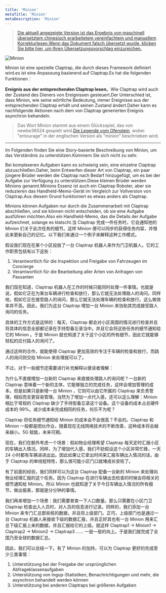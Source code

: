 ```yaml
---
title: 'Minion'
metaTitle: 'Minion'
metaDescription: 'Minion'
---
```


> [Die aktuell angezeigte Version ist das Ergebnis von maschinell übersetztem chinesisch erarbeitetem vereinfachtem und manuellem Korrekturlesen.Wenn das Dokument falsch übersetzt wurde, klicken Sie bitte hier, um Ihren Übersetzungsvorschlag einzureichen.](https://crwd.in/newbeclaptrap)

![Minion](/images/20190228-002.gif)

Minion ist eine spezielle Claptrap, die durch dieses Framework definiert wird.es ist eine Anpassung basierend auf Claptrap.Es hat die folgenden Funktionen：

**Ereignis aus der entsprechenden Claptrap lesen**。Wie Claptrap wird auch der Zustand des Dieners von Ereignissen gesteuert.Der Unterschied ist, dass Minion, wie seine wörtliche Bedeutung, immer Ereignisse aus der entsprechenden Claptrap erhält und seinen Zustand ändert.Daher kann es nachfolgende Aktionen nach dem von Claptrap generierten Ereignis asynchron behandeln.

> Das Wort Minion stammt aus einem Glücksspiel, das von newbe36524 gespielt wird.[Die Legende vom Ofenstein](https://zh.moegirl.org/%E7%82%89%E7%9F%B3%E4%BC%A0%E8%AF%B4), wobei "entourage" in der englischen Version als "minion" beschrieben wird.

---

Im Folgenden finden Sie eine Story-basierte Beschreibung von Minion, um das Verständnis zu unterstützen.Kümmern Sie sich nicht zu sehr.

Bei komplexeren Aufgaben kann es schwierig sein, eine einzelne Claptrap abzuschließen.Daher, beim Entwerfen dieser Art von Claptrap, ein paar jüngere Brüder werden die Claptrap nach Bedarf hinzugefügt, um es bei der Aufgabe zur Verfügung zu unterstützen.Diese kleinen Brüder werden Minions genannt.Minions Essenz ist auch ein Claptrap Roboter, aber sie reduzieren das Handheld-Memo-Gerät im Vergleich zur Vollversion von Claptrap.Aus diesem Grund funktioniert es etwas anders als Claptrap.

Minions können Aufgaben nur durch die Zusammenarbeit mit Claptrap abschließen, und sie können nicht entscheiden, ob sie eine Aufgabe ausführen möchten.Also ein Handheld-Memo, das die Details der Aufgabe aufzeichnet, solange es klatscht.当 Claptrap 完成一件任务时，它会通知他的 Minion 们关于此次任务的细节。这样 Minion 便可以同步的获得任务内容，并借此来更新自己的记忆。以下我们来通过一个例子来解释这种工作模式。

假设我们现在在某个小区投放了一台 Claptrap 机器人来作为门卫机器人。它的工作职责包括有以下这些：

1. Verantwortlich für die Inspektion und Freigabe von Fahrzeugen im Concierge
2. Verantwortlich für die Bearbeitung aller Arten von Anfragen von Passanten

我们现在知道，Claptrap 机器人在工作的时候只能同时处理一件事情。也就是说，假如它正在为某台车辆进行检查和放行，那么它就无法处理路人的询问。同样地，假如它正在接受路人的询问，那么它就无法处理车辆的检查和放行。这么做效率并不高。因此，我们为这台 Claptrap 增加一台 Minion 来协助其完成接受路人询问的任务。

具体的工作方式是这样的：每天，Claptrap 都会对小区周围的情况进行检查并且将具体的信息全部都记录在手持型备忘录当中。并且它会将这些任务的细节通知给它的 Minion 。于是 Minion 就也知道了关于这个小区的所有细节，因此它就能够轻松的应付路人的询问了。

通过这样的合作，就能使得 Claptrap 更加高效的专注于车辆的检查和放行，而路人的询问则交给 Minion 来处理就可以了。

不过，对于一些细节还需要进行补充解释以便读者理解：

为什么不直接增加一台新的 Claptrap 来直接处理路人的询问呢？一台新的 Claptrap 意味着一个新的主体，它能够独立的完成任务，这样会增加管理的成本。但是如果只是新增一台 Minion ，它则可以由它所属的 Claptrap 来负责管理，相较而言更容易管理。当然为了增加一点代入感，还可以这么理解：Minion 相比于常规的 Claptrap 缺少了手持型备忘录这个设备。这个设备的成本占总硬件成本的 99%。减少成本来完成相同的任务，何乐不为呢？

Claptrap 将任务细节通知给 Minion 的成本会不会很高？不会的。Claptrap 和 Minion 一般都是团伙作业，随着现在无线网络技术的不断改善，这种成本将会越来越小。5G 赋能，未来可期。

现在，我们在额外考虑一个场景：假如物业经理希望 Claptrap 每天定时汇报小区的车辆出入情况。同样，为了增加代入感，我们不妨假设这个小区非常忙碌，一天 24 小时都有车辆进进出出。因此如果让它拿出时间来汇报车辆出入情况的话，由于 Claptrap 的单线程特性，那么很可能小区门口就堵成长安街了。

有了前面的经验，我们同样可以为这台 Claptrap 配备一台新的 Minion 来处理向物业经理汇报的这个任务。因为 Claptrap 在进行车辆出去检查的时候会将相关的细节通知给 Minion。所以 Minion 也就知道了关于今日车辆出入情况的所有细节，做出报表，那就是分分钟的事情。

我们再来增加一个场景：我们需要普查一下人口数量。那么只需要在小区门卫 Claptrap 检查出入人员时，对人员的信息进行记录。同样的，我们添加一台 Minion 来专门汇总那些核的数据，并且将上级部门。正巧，上级部门也是通过一台 Claptrap 机器人来接收下级的数据汇报，并且正好其也有一台 Minion 用来汇总下级汇报上来的数据，并且汇报给它的上级。就这样 Claptrap1 -> Minion1 -> Claptrap2 -> Minion2 -> Claptrap3 …… 一层一层的向上。于是我们就完成了全国乃至全球的数据汇总。

因此，我们可以总结一下。有了 Minion 的加持，可以为 Claptrap 更好的完成至少三类事情：

1. Unterstützung bei der Freigabe der ursprünglichen Abfrageklassenaufgaben
2. Unterstützung von Ingup-Statistiken, Benachrichtigungen und mehr, die asynchron behandelt werden können
3. Unterstützung bei anderen Claptraps bei größeren Aufgaben

